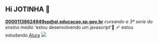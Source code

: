 ## Hi JOTINHA 👋
**00001138624949sp@al.educacao.sp.gov.br**
_cursando a 3º serie do ensino médio_
'estou desenvolvendo um javascript'💙 🩹
estou estudando.[Alura](https://alura.com.br)
![](https://media1.tenor.com/m/jFxdicbTJbQAAAAd/happy-dance.gif)
